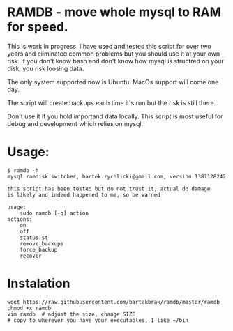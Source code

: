 # RAMDB - move whole mysql to RAM for speed.

This is work in progress. I have used and tested this script for
over two years and eliminated common problems but you should use it 
at your own risk. If you don't know bash and don't know how mysql
is structred on your disk, you risk loosing data.

The only system supported now is Ubuntu. MacOs support will come one day.

The script will create backups each time it's run but the risk is still there.

Don't use it if you hold importand data locally. This script is most useful
for debug and development which relies on mysql. 

# Usage:

```
$ ramdb -h
mysql ramdisk switcher, bartek.rychlicki@gmail.com, version 1387128242

this script has been tested but do not trust it, actual db damage 
is likely and indeed happened to me, so be warned

usage:
    sudo ramdb [-q] action
actions:
    on
    off
    status|st
    remove_backups
    force_backup
    recover
```

# Instalation

```
wget https://raw.githubusercontent.com/bartekbrak/ramdb/master/ramdb
chmod +x ramdb
vim ramdb  # adjust the size, change SIZE
# copy to wherever you have your executables, I like ~/bin
```
